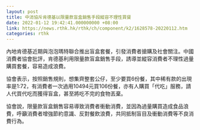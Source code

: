 ```yaml
---
layout: post
title: 中消協斥肯德基以限量款盲盒銷售手段縱容不理性買餐
date: 2022-01-12 19:42:41.000000000 +08:00
link: https://news.rthk.hk/rthk/ch/component/k2/1628578-20220112.htm
categories: rthk
---
```


內地肯德基近期與泡泡瑪特聯合推出盲盒套餐，引發消費者搶購及社會關注。中國消費者協會批評，肯德基利用限量款盲盒銷售手段，誘導並縱容消費者不理性過量購買套餐，容易造成浪費。

協會表示，按照銷售規則，想集齊整套公仔，至少要買6份餐，其中稀有款的出現率是1:72，有消費者一次過用10494元買106份餐，亦有人購買「代吃」服務，請人代買代吃而獲得盲盒，甚至將吃不完的食物丟棄。

協會說，限量款盲盒銷售容易導致消費者衝動消費，並因為過量購買造成食品浪費，呼籲消費者增強節約意識、反對餐飲浪費，共同抵制盲目及衝動消費等不良消費行為。
